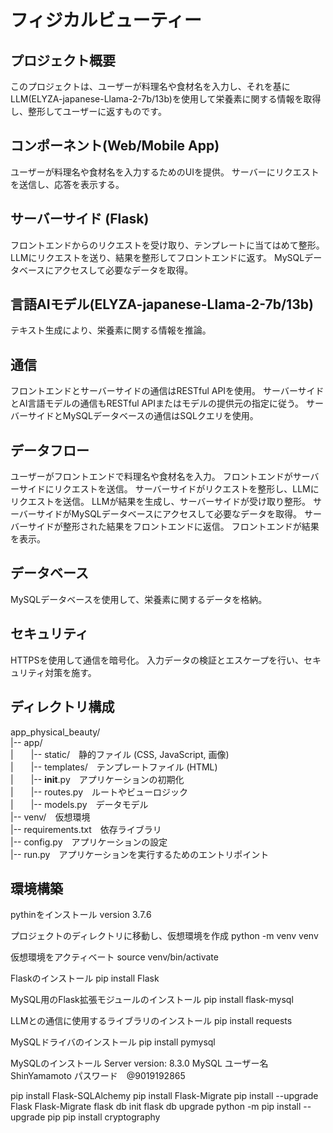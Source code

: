 # フィジカルビューティー

## プロジェクト概要
このプロジェクトは、ユーザーが料理名や食材名を入力し、それを基にLLM(ELYZA-japanese-Llama-2-7b/13b)を使用して栄養素に関する情報を取得し、整形してユーザーに返すものです。

## コンポーネント(Web/Mobile App)
ユーザーが料理名や食材名を入力するためのUIを提供。
サーバーにリクエストを送信し、応答を表示する。

## サーバーサイド (Flask)
フロントエンドからのリクエストを受け取り、テンプレートに当てはめて整形。
LLMにリクエストを送り、結果を整形してフロントエンドに返す。
MySQLデータベースにアクセスして必要なデータを取得。

## 言語AIモデル(ELYZA-japanese-Llama-2-7b/13b)
テキスト生成により、栄養素に関する情報を推論。

## 通信
フロントエンドとサーバーサイドの通信はRESTful APIを使用。
サーバーサイドとAI言語モデルの通信もRESTful APIまたはモデルの提供元の指定に従う。
サーバーサイドとMySQLデータベースの通信はSQLクエリを使用。

## データフロー
ユーザーがフロントエンドで料理名や食材名を入力。
フロントエンドがサーバーサイドにリクエストを送信。
サーバーサイドがリクエストを整形し、LLMにリクエストを送信。
LLMが結果を生成し、サーバーサイドが受け取り整形。
サーバーサイドがMySQLデータベースにアクセスして必要なデータを取得。
サーバーサイドが整形された結果をフロントエンドに返信。
フロントエンドが結果を表示。

## データベース
MySQLデータベースを使用して、栄養素に関するデータを格納。

## セキュリティ
HTTPSを使用して通信を暗号化。
入力データの検証とエスケープを行い、セキュリティ対策を施す。

## ディレクトリ構成
app_physical_beauty/  
|-- app/  
|　　|-- static/　静的ファイル (CSS, JavaScript, 画像)  
|　　|-- templates/　テンプレートファイル (HTML)  
|　　|-- __init__.py　アプリケーションの初期化  
|　　|-- routes.py　ルートやビューロジック  
|　　|-- models.py　データモデル  
|-- venv/　仮想環境  
|-- requirements.txt　依存ライブラリ  
|-- config.py　アプリケーションの設定  
|-- run.py　アプリケーションを実行するためのエントリポイント  

## 環境構築
pythinをインストール
version 3.7.6

プロジェクトのディレクトリに移動し、仮想環境を作成
python -m venv venv

仮想環境をアクティベート
source venv/bin/activate

Flaskのインストール
pip install Flask

MySQL用のFlask拡張モジュールのインストール
pip install flask-mysql

LLMとの通信に使用するライブラリのインストール
pip install requests

MySQLドライバのインストール
pip install pymysql

MySQLのインストール
Server version: 8.3.0 MySQL
ユーザー名　ShinYamamoto
パスワード　@9019192865



pip install Flask-SQLAlchemy
pip install Flask-Migrate
pip install --upgrade Flask Flask-Migrate
flask db init
flask db upgrade
python -m pip install --upgrade pip
pip install cryptography
